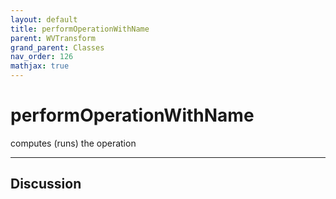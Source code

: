 ```yaml
---
layout: default
title: performOperationWithName
parent: WVTransform
grand_parent: Classes
nav_order: 126
mathjax: true
---
```


#  performOperationWithName

computes (runs) the operation


---

## Discussion

  
